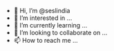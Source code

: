 - 👋 Hi, I’m @seslindia
- 👀 I’m interested in ...
- 🌱 I’m currently learning ...
- 💞️ I’m looking to collaborate on ...
- 📫 How to reach me ...

<!---
seslindia/seslindia is a ✨ special ✨ repository because its `README.md` (this file) appears on your GitHub profile.
You can click the Preview link to take a look at your changes.
--->

